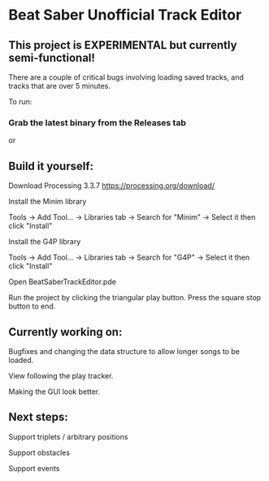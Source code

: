 # Beat Saber Unofficial Track Editor

## This project is EXPERIMENTAL but currently semi-functional!

There are a couple of critical bugs involving loading saved tracks, and tracks that are over 5 minutes.

To run:

### Grab the latest binary from the Releases tab

or 

## Build it yourself:

Download Processing 3.3.7
https://processing.org/download/

Install the Minim library

Tools -> Add Tool... -> Libraries tab -> Search for "Minim" -> Select it then click "Install"

Install the G4P library

Tools -> Add Tool... -> Libraries tab -> Search for "G4P" -> Select it then click "Install"

Open BeatSaberTrackEditor.pde

Run the project by clicking the triangular play button. Press the square stop button to end.

## Currently working on:

Bugfixes and changing the data structure to allow longer songs to be loaded.

View following the play tracker.

Making the GUI look better.

## Next steps:

Support triplets / arbitrary positions

Support obstacles

Support events
